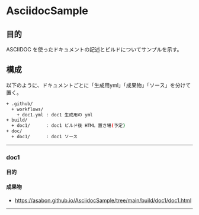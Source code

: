 # AsciidocSample

## 目的

ASCIIDOC を使ったドキュメントの記述とビルドについてサンプルを示す。

## 構成

以下のように、ドキュメントごとに「生成用yml」「成果物」「ソース」を分けて置く。

```sh
+ .github/
  + workflows/
    + doc1.yml : doc1 生成用の yml
+ build/
  + doc1/      : doc1 ビルド後 HTML 置き場(予定)
+ doc/
  + doc1/      : doc1 ソース
```

---

### doc1

#### 目的

#### 成果物

* https://asabon.github.io/AsciidocSample/tree/main/build/doc1/doc1.html

---
